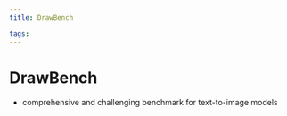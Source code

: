 ```yaml
---
title: DrawBench

tags: 
---
```


# DrawBench
- comprehensive and challenging benchmark for text-to-image models












